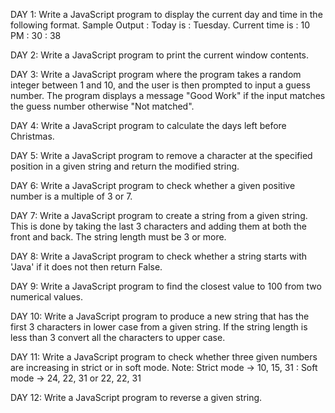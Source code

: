 DAY 1: Write a JavaScript program to display the current day and time in the following format.
       Sample Output : 
       Today is : Tuesday.
       Current time is : 10 PM : 30 : 38

DAY 2: Write a JavaScript program to print the current window contents.

DAY 3: Write a JavaScript program where the program takes a random integer between 1 and 10, and the user is then prompted to input a guess number. 
       The program displays a message "Good Work" if the input matches the guess number otherwise "Not matched".

DAY 4: Write a JavaScript program to calculate the days left before Christmas.

DAY 5: Write a JavaScript program to remove a character at the specified position in a given string and return the modified string.

DAY 6: Write a JavaScript program to check whether a given positive number is a multiple of 3 or 7.

DAY 7: Write a JavaScript program to create a string from a given string. This is done by taking the last 3 characters and adding them at both the front and back. The string 
       length must be 3 or more.

DAY 8: Write a JavaScript program to check whether a string starts with 'Java'  if it does not then  return False.

DAY 9: Write a JavaScript program to find the closest value to 100 from two numerical values.

DAY 10: Write a JavaScript program to produce a new string that has the first 3 characters in lower case from a given string. If the string length is less than 3 convert all the 
        characters to upper case.

DAY 11: Write a JavaScript program to check whether three given numbers are increasing in strict or in soft mode.
        Note: Strict mode -> 10, 15, 31 : Soft mode -> 24, 22, 31 or 22, 22, 31

DAY 12: Write a JavaScript program to reverse a given string.




